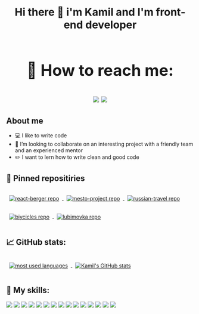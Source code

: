 **<h1 align='center'>Hi there 👋 i'm Kamil and I'm front-end developer<h1>**

## :door: **How to reach me:**

[<img src="https://img.shields.io/badge/Telegram-696969?style=for-the-badge&logo=Telegram&logoColor=#F7DF1E">](https://t.me/Kamil_Kalandarov) 
[<img src="https://img.shields.io/badge/VK-696969?style=for-the-badge&logo=VK&logoColor=#F7DF1E">](https://vk.com/default1313) 

 ## **About me**
- :computer: I like to write code
- :dancers: I’m looking to collaborate on an interesting project with a friendly team and an experienced mentor
- :pencil2: I want to lern how to write clean and good code 

## :pushpin: **Pinned repositiries** 

<a href="https://github.com/Kamil-Kalandarov/react-burger">
  <img align="center" style="margin:1rem 0.5rem" src="https://github-readme-stats.vercel.app/api/pin/?username=Kamil-Kalandarov&repo=react-burger&theme=aura" alt="react-berger repo"/>
</a>
<a href="https://github.com/Kamil-Kalandarov/mesto-project">
  <img align="center" style="margin:1rem 0.5rem" src="https://github-readme-stats.vercel.app/api/pin/?username=Kamil-Kalandarov&repo=mesto-project&theme=aura" alt="mesto-project repo"/>
</a>
<a href="https://github.com/Kamil-Kalandarov/russian-travel">
  <img align="center" style="margin:1rem 0.5rem" src="https://github-readme-stats.vercel.app/api/pin/?username=Kamil-Kalandarov&repo=russian-travel&theme=aura" alt="russian-travel repo"/>
</a>
<a href="https://github.com/Kamil-Kalandarov/biycicles">
  <img align="center" style="margin:1rem 0.5rem" src="https://github-readme-stats.vercel.app/api/pin/?username=Kamil-Kalandarov&repo=biycicles&theme=aura" alt="biycicles repo"/>
</a>
<a href="https://github.com/Kamil-Kalandarov/lubimovka">
  <img align="center" style="margin:1rem 0.5rem" src="https://github-readme-stats.vercel.app/api/pin/?username=Kamil-Kalandarov&repo=lubimovka&theme=aura" alt="lubimovka repo"/>
</a>

  
  
## :chart_with_upwards_trend: **GitHub stats:**

<a href="https://github.com/Kamil-Kalandarov">
  <img align="center" style="margin:1rem 0.5rem" src="https://github-readme-stats.vercel.app/api/top-langs/?username=Kamil-Kalandarov&theme=aura" alt="most used languages"/>
</a>
<a href="https://github.com/Kamil-Kalandarov">
  <img align="center" style="margin:1rem 0.5rem" src="https://github-readme-stats.vercel.app/api?username=Kamil-Kalandarov&show_icons=true&&count_private=true&theme=aura" alt="Kamil's GitHub stats"/>
</a>

## :hammer: **My skills**:

<img src="https://img.shields.io/badge/JavaScript-696969?style=for-the-badge&logo=JavaScript&logoColor=#F7DF1E"> <img src="https://img.shields.io/badge/TypeScript-696969?style=for-the-badge&logo=TypeScript&logoColor=#F7DF1E"> <img src="https://img.shields.io/badge/React-696969?style=for-the-badge&logo=React&logoColor=#F7DF1E"> <img src="https://img.shields.io/badge/Redux-696969?style=for-the-badge&logo=Redux&logoColor=#F7DF1E"> <img src="https://img.shields.io/badge/React Router-696969?style=for-the-badge&logo=React Router&logoColor=#F7DF1E"> <img src="https://img.shields.io/badge/HTML-696969?style=for-the-badge&logo=HTML5&logoColor=#F7DF1E"> <img src="https://img.shields.io/badge/CSS3-696969?style=for-the-badge&logo=CSS3&logoColor=blue"> <img src="https://img.shields.io/badge/CSS Modules-696969?style=for-the-badge&logo=CSS Modules&logoColor=#F7DF1E"> <img src="https://img.shields.io/badge/npm-696969?style=for-the-badge&logo=npm&logoColor=#F7DF1E"> <img src="https://img.shields.io/badge/websocket-696969?style=for-the-badge&logo=&logoColor=#F7DF1E"> <img src="https://img.shields.io/badge/github-696969?style=for-the-badge&logo=github&logoColor=#F7DF1E"> <img src="https://img.shields.io/badge/node.js-696969?style=for-the-badge&logo=node.js&logoColor=#F7DF1E"> <img src="https://img.shields.io/badge/express-696969?style=for-the-badge&logo=express&logoColor=#000000"> <img src="https://img.shields.io/badge/Nestjs-696969?style=for-the-badge&logo=Nestjs&logoColor=#E0234E"> <img src="https://img.shields.io/badge/pm2-696969?style=for-the-badge&logo=pm2&logoColor=#2B037A">
